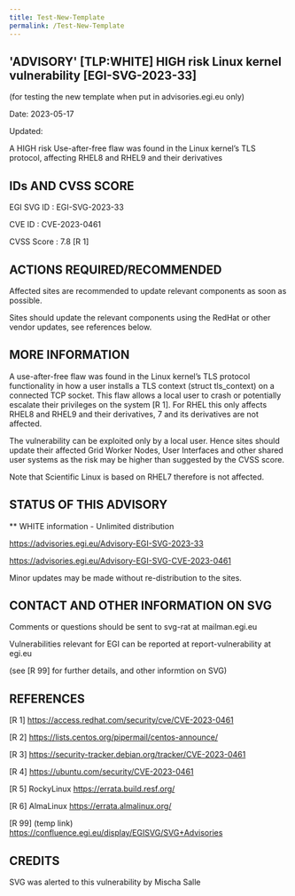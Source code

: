 ```yaml
---
title: Test-New-Template
permalink: /Test-New-Template
---
```


##  'ADVISORY' [TLP:WHITE] HIGH risk Linux kernel vulnerability [EGI-SVG-2023-33]

(for testing the new template when put in advisories.egi.eu only)

Date: 2023-05-17

Updated:

A HIGH risk Use-after-free flaw was found in the Linux kernel’s TLS protocol, affecting RHEL8 and RHEL9 and their derivatives

## IDs AND CVSS SCORE

EGI SVG ID : EGI-SVG-2023-33

CVE ID     : CVE-2023-0461

CVSS Score : 7.8 [R 1]


## ACTIONS REQUIRED/RECOMMENDED

Affected sites are recommended to update relevant components as soon as possible.

Sites should update the relevant components using the RedHat or other vendor updates, see
references below.

## MORE INFORMATION

A use-after-free flaw was found in the Linux kernel’s TLS protocol functionality in how a
user installs a TLS context (struct tls_context) on a connected TCP socket. This flaw
allows a local user to crash or potentially escalate their privileges on the system [R 1].
For RHEL this only affects RHEL8 and RHEL9 and their derivatives, 7 and its
derivatives are not affected.

The vulnerability can be exploited only by a local user. Hence sites should update their
affected Grid Worker Nodes, User Interfaces and other shared user systems as the risk may
be higher than suggested by the CVSS score.

Note that Scientific Linux is based on RHEL7 therefore is not affected.

## STATUS OF THIS ADVISORY

** WHITE information - Unlimited distribution

https://advisories.egi.eu/Advisory-EGI-SVG-2023-33

https://advisories.egi.eu/Advisory-EGI-SVG-CVE-2023-0461

Minor updates may be made without re-distribution to the sites.


## CONTACT AND OTHER INFORMATION ON SVG

Comments or questions should be sent to
	svg-rat at mailman.egi.eu

Vulnerabilities relevant for EGI can be reported at
	report-vulnerability at egi.eu

(see [R 99] for further details, and other informtion on SVG)

## REFERENCES

[R 1] https://access.redhat.com/security/cve/CVE-2023-0461

[R 2] https://lists.centos.org/pipermail/centos-announce/

[R 3] https://security-tracker.debian.org/tracker/CVE-2023-0461

[R 4] https://ubuntu.com/security/CVE-2023-0461

[R 5] RockyLinux https://errata.build.resf.org/

[R 6] AlmaLinux https://errata.almalinux.org/

[R 99] <info on SVG> (temp link) https://confluence.egi.eu/display/EGISVG/SVG+Advisories

## CREDITS

SVG was alerted to this vulnerability by Mischa Salle
